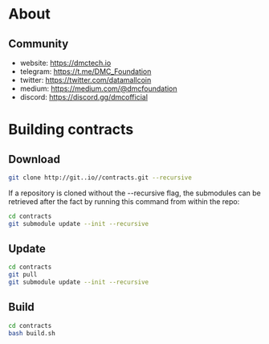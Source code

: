 # About

## Community

* website: https://dmctech.io
* telegram: https://t.me/DMC_Foundation
* twitter: https://twitter.com/datamallcoin
* medium: https://medium.com/@dmcfoundation
* discord: https://discord.gg/dmcofficial


# Building contracts

## Download

```sh
git clone http://git..io//contracts.git --recursive
```


If a repository is cloned without the --recursive flag, the submodules can be retrieved after the fact by running this command from within the repo:
```sh
cd contracts
git submodule update --init --recursive
```


## Update

```sh
cd contracts
git pull
git submodule update --init --recursive
```


## Build

```sh
cd contracts
bash build.sh
```
